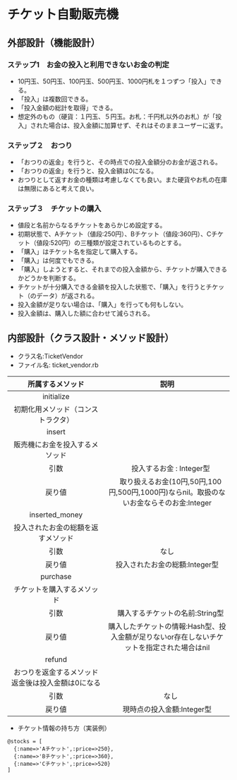 # チケット自動販売機

## 外部設計（機能設計）

### ステップ1　お金の投入と利用できないお金の判定
* 10円玉、50円玉、100円玉、500円玉、1000円札を１つずつ「投入」できる。
* 「投入」は複数回できる。
* 「投入金額の総計を取得」できる。
* 想定外のもの（硬貨：１円玉、５円玉。お札：千円札以外のお札）が「投入」された場合は、投入金額に加算せず、それはそのままユーザーに返す。

### ステップ２　おつり

* 「おつりの返金」を行うと、その時点での投入金額分のお金が返される。
* 「おつりの返金」を行うと、投入金額は0になる。
* おつりとして返すお金の種類は考慮しなくても良い。また硬貨やお札の在庫は無限にあると考えて良い。


### ステップ３　チケットの購入

* 値段と名前からなるチケットをあらかじめ設定する。
* 初期状態で、Aチケット（値段:250円）、Bチケット（値段:360円）、Cチケット（値段:520円）の三種類が設定されているものとする。
* 「購入」はチケット名を指定して購入する。
* 「購入」は何度でもできる。
* 「購入」しようとすると、それまでの投入金額から、チケットが購入できるかどうかを判断する。
* チケットが十分購入できる金額を投入した状態で、「購入」を行うとチケット（のデータ）が返される。
* 投入金額が足りない場合は、「購入」を行っても何もしない。
* 投入金額は、購入した額に合わせて減らされる。


## 内部設計（クラス設計・メソッド設計）

* クラス名:TicketVendor
* ファイル名: ticket_vendor.rb

| 所属するメソッド | 説明 |
|:----------------------------:|:-----------:|
| initialize |
| 初期化用メソッド（コンストラクタ）|
| insert |
| 販売機にお金を投入するメソッド   |
| 引数　|　投入するお金 : Integer型 |
| 戻り値 |　取り扱えるお金(10円,50円,100円,500円,1000円)ならnil。取扱のないお金ならそのお金:Integer |
| inserted_money |
| 投入されたお金の総額を返すメソッド |
| 引数 | なし |
| 戻り値 | 投入されたお金の総額:Integer型 |
|  purchase |
| チケットを購入するメソッド |
| 引数　|　購入するチケットの名前:String型 |
| 戻り値 |  購入したチケットの情報:Hash型、投入金額が足りないor存在しないチケットを指定された場合はnil |
| refund |
| おつりを返金するメソッド 返金後は投入金額は0になる |
| 引数　|　なし |
| 戻り値 |  現時点の投入金額:Integer型 |

* チケット情報の持ち方（実装例）

```
@stocks = [
  {:name=>'Aチケット',:price=>250},
  {:name=>'Bチケット',:price=>360},
  {:name=>'Cチケット',:price=>520}
]
```
